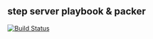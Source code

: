 ## step server playbook & packer
[![Build Status](https://travis-ci.com/yuokada/step-playbook.svg?token=moxtxRvzi4bB9jfjEJjk&branch=master)](https://travis-ci.com/yuokada/step-playbook)


<!--
## Official AMI

- https://cloud-images.ubuntu.com/locator/ec2/
- https://aws.amazon.com/jp/amazon-linux-ami/

### EC2

- [Amazon マシンイメージ (AMI) - Amazon Elastic Compute Cloud](https://docs.aws.amazon.com/ja_jp/AWSEC2/latest/UserGuide/AMIs.html)
- [AnsibleによるEC2インスタンスの構築 ｜ DevelopersIO](https://dev.classmethod.jp/server-side/ansible/ec2_using_ansible/)
- [AMI をゼロから作る | KRAY Inc](http://kray.jp/blog/ami-%E3%82%92%E3%82%BC%E3%83%AD%E3%81%8B%E3%82%89%E4%BD%9C%E3%82%8B/)
- [EC2でCentOS6のEBS-Backed HVM方式 AMIをゼロから作る - Qiita](https://qiita.com/cs_sonar/items/caed4c543d79605e717d)

## Jpyter

- [Jupyter Advent Calendar 2017 - Qiita](https://qiita.com/advent-calendar/2017/jupyter)
- [Running a notebook server — Jupyter Notebook 5.7.2 documentation](https://jupyter-notebook.readthedocs.io/en/stable/public_server.html#running-the-notebook-with-a-customized-url-prefix)
- [Deploying Jupyter in Ubuntu with Nginx and Supervisor | Albert Au Yeung](http://www.albertauyeung.com/post/setup-jupyter-nginx-supervisor/)

```ipnbpython
In [1]: from notebook.auth import passwd
In [2]: passwd()
Enter password:
Verify password:
Out[2]: 'sha1:67c9e60bb8b6:9ffede0825894254b2e042ea597d771089e11aed'
```

```python
c.NotebookApp.notebook_dir = '/path/to/notebook_directory'
c.NotebookApp.base_url = 'http://www.yourdomain.com/notebok'
c.NotebookApp.password = '...'
c.NotebookApp.port = 8888
c.NotebookApp.port_retries = 50
```
-->
